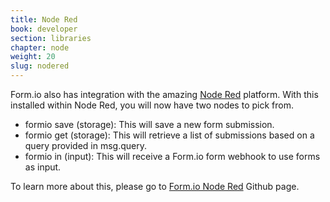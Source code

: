 ```yaml
---
title: Node Red
book: developer
section: libraries
chapter: node
weight: 20
slug: nodered
---
```

Form.io also has integration with the amazing [Node Red](http://nodered.org) platform. With this installed within Node Red, you will now have two nodes to pick from.

  - formio save (storage): This will save a new form submission.
  - formio get (storage): This will retrieve a list of submissions based on a query provided in msg.query.
  - formio in (input): This will receive a Form.io form webhook to use forms as input.

To learn more about this, please go to [Form.io Node Red](https://github.com/formio/formio-red) Github page.